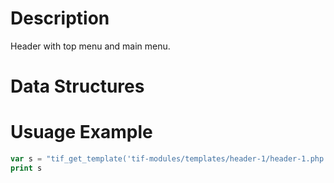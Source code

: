 # Description
Header with top menu and main menu.

# Data Structures

# Usuage Example

```php
var s = "tif_get_template('tif-modules/templates/header-1/header-1.php', array('topline' => array('location' => 'topline-menu', 'depth' => 1, 'container_class' => 'd-none', 'links' => array(), 'before' => array('class' => 't-thin', 'filters' => array('ceo_topline_content' => ''), 'content' => ''), 'after' => array()), 'main_menu' => array('location' => 'primary-menu', 'depth' => 1, 'logo' => array('image' => get_stylesheet_directory_uri() . '/images/ceo-logo.svg', 'classes' => array('default-top'), 'width' => 155, 'height' => 101))));"
print s
```

